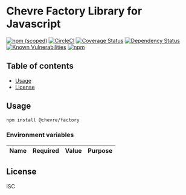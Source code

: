 # Chevre Factory Library for Javascript

[![npm (scoped)](https://img.shields.io/npm/v/@chevre/factory.svg)](https://www.npmjs.com/package/@chevre/factory)
[![CircleCI](https://circleci.com/gh/chevre-jp/factory.svg?style=shield)](https://circleci.com/gh/chevre-jp/factory)
[![Coverage Status](https://coveralls.io/repos/github/chevre-jp/factory/badge.svg?branch=master)](https://coveralls.io/github/chevre-jp/factory?branch=master)
[![Dependency Status](https://img.shields.io/david/chevre-jp/factory.svg)](https://david-dm.org/chevre-jp/factory)
[![Known Vulnerabilities](https://snyk.io/test/github/chevre-jp/factory/badge.svg)](https://snyk.io/test/github/chevre-jp/factory)
[![npm](https://img.shields.io/npm/dm/@chevre/factory.svg)](https://nodei.co/npm/@chevre/factory/)

## Table of contents

* [Usage](#usage)
* [License](#license)

## Usage

```shell
npm install @chevre/factory
```

### Environment variables

| Name    | Required | Value            | Purpose |
|---------|----------|------------------|---------|

## License

ISC
